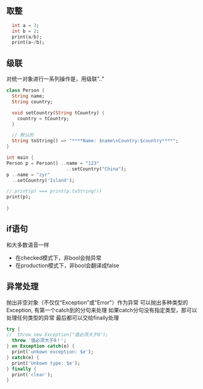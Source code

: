 ## 取整
```Dart
  int a = 3;
  int b = 2;
  print(a/b);
  print(a~/b);
```
## 级联
对统一对象进行一系列操作是，用级联"\.\."
```Dart
class Person {
  String name;
  String country;

  void setCountry(String tCountry) {
    country = tCountry;
  }

  // 默认的
  String toString() => "****Name: $name\nCountry:$country****";
}

int main {
Person p = Person() ..name = "123"
                      ..setCountry("China");
p ..name = "zyr"
  ..setCountry('Island');

// print(p) === print(p.toString())
print(p); 
  
}

```
## if语句
和大多数语音一样
- 在checked模式下，非bool会抛异常
- 在production模式下，非bool会翻译成false

## 异常处理
抛出非空对象（不仅仅“Exception”或"Error"）作为异常
可以抛出多种类型的Exception, 有第一个catch到的分句来处理
如果catch分句没有指定类型，那可以处理任何类型的异常
最后都可以交给finally处理
```Dart
try {
//  throw new Exception("值必须大于0");
  throw '值必须大于0！';
} on Exception catch(e) {
  print('unkown exception: $e');
} catch(e) {
  print('Unkown type: $e');
} finally {
  print('clear');
}

```
